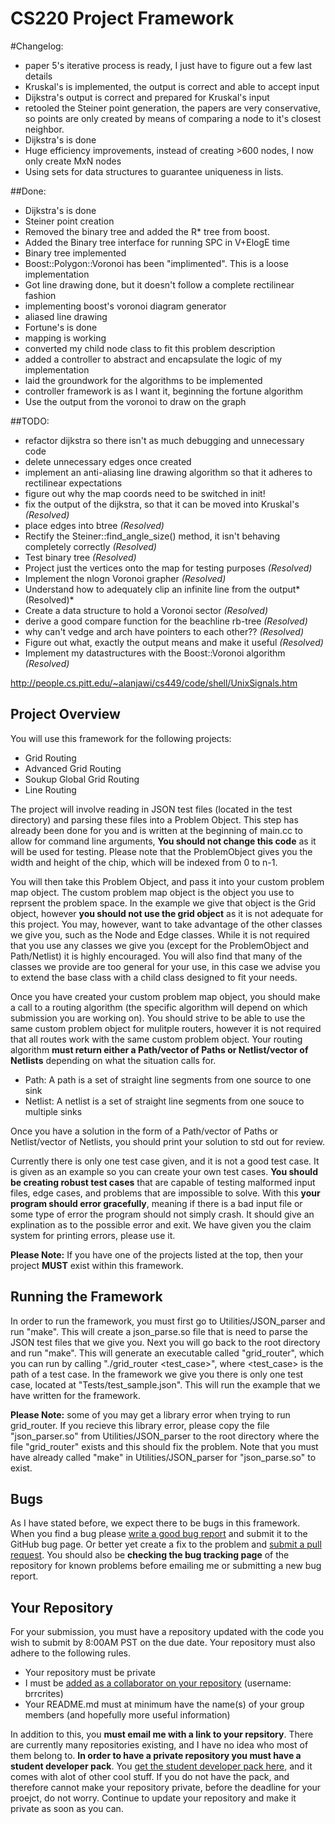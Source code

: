 CS220 Project Framework
===============
#Changelog:
 
  - paper 5's iterative process is ready, I just have to figure out a few last details
  - Kruskal's is implemented, the output is correct and able to accept input
  - Dijkstra's output is correct and prepared for Kruskal's input
  - retooled the Steiner point generation, the papers are very conservative, so points are only created by means of comparing a node to it's closest neighbor.
  - Dijkstra's is done
  - Huge efficiency improvements, instead of creating >600 nodes, I now only create MxN nodes
  - Using sets for data structures to guarantee uniqueness in lists.
  
##Done:

 - Dijkstra's is done
 - Steiner point creation
 - Removed the binary tree and added the R* tree from boost.
 - Added the Binary tree interface for running SPC in V+ElogE time
 - Binary tree implemented
 - Boost::Polygon::Voronoi has been "implimented".  This is a loose implementation
 - Got line drawing done, but it doesn't follow a complete rectilinear fashion
 - implementing boost's voronoi diagram generator
 - aliased line drawing
 - Fortune's is done
 - mapping is working
 - converted my child node class to fit this problem description
 - added a controller to abstract and encapsulate the logic of my implementation
 - laid the groundwork for the algorithms to be implemented
 - controller framework is as I want it, beginning the fortune algorithm
 - Use the output from the voronoi to draw on the graph

##TODO:
 
 - refactor dijkstra so there isn't as much debugging and unnecessary code
 - delete unnecessary edges once created
 - implement an anti-aliasing line drawing algorithm so that it adheres to rectilinear expectations
 - figure out why the map coords need to be switched in init!
 - fix the output of the dijkstra, so that it can be moved into Kruskal's *(Resolved)*
 - place edges into btree *(Resolved)*
 - Rectify the Steiner::find_angle_size() method, it isn't behaving completely correctly *(Resolved)*
 - Test binary tree *(Resolved)*
 - Project just the vertices onto the map for testing purposes *(Resolved)*
 - Implement the nlogn Voronoi grapher *(Resolved)*
 - Understand how to adequately clip an infinite line from the output*(Resolved)*
 - Create a data structure to hold a Voronoi sector *(Resolved)*
 - derive a good compare function for the beachline rb-tree *(Resolved)*
 - why can't vedge and arch have pointers to each other?? *(Resolved)*
 - Figure out what, exactly the output means and make it useful *(Resolved)*
 - Implement my datastructures with the Boost::Voronoi algorithm *(Resolved)*
 
http://people.cs.pitt.edu/~alanjawi/cs449/code/shell/UnixSignals.htm 
 
## Project Overview

You will use this framework for the following projects:

- Grid Routing
- Advanced Grid Routing
- Soukup Global Grid Routing
- Line Routing

The project will involve reading in JSON test files (located in the test directory) and parsing these files into a Problem Object. This step has already been done for you and is written at the beginning of main.cc to allow for command line arguments, **You should not change this code** as it will be used for testing. Please note that the ProblemObject gives you the width and height of the chip, which will be indexed from 0 to n-1.

You will then take this Problem Object, and pass it into your custom problem map object. The custom problem map object is the object you use to reprsent the problem space. In the example we give that object is the Grid object, however **you should not use the grid object** as it is not adequate for this project. You may, however, want to take advantage of the other classes we give you, such as the Node and Edge classes. While it is not required that you use any classes we give you (except for the ProblemObject and Path/Netlist) it is highly encouraged. You will also find that many of the classes we provide are too general for your use, in this case we advise you to extend the base class with a child class designed to fit your needs.

Once you have created your custom problem map object, you should make a call to a routing algorithm (the specific algorithm will depend on which submission you are working on). You should strive to be able to use the same custom problem object for mulitple routers, however it is not required that all routes work with the same custom problem object. Your routing algorithm **must return either a Path/vector of Paths or Netlist/vector of Netlists** depending on what the situation calls for.

- Path: A path is a set of straight line segments from one source to one sink
- Netlist: A netlist is a set of straight line segments from one souce to multiple sinks

Once you have a solution in the form of a Path/vector of Paths or Netlist/vector of Netlists, you should print your solution to std out for review.

Currently there is only one test case given, and it is not a good test case. It is given as an example so you can create your own test cases. **You should be creating robust test cases** that are capable of testing malformed input files, edge cases, and problems that are impossible to solve. With this **your program should error gracefully**, meaning if there is a bad input file or some type of error the program should not simply crash. It should give an explination as to the possible error and exit. We have given you the claim system for printing errors, please use it.

**Please Note:** If you have one of the projects listed at the top, then your project **MUST** exist within this framework.

## Running the Framework

In order to run the framework, you must first go to Utilities/JSON_parser and run "make". This will create a json_parse.so file that is need to parse the JSON test files that we give you. Next you will go back to the root directory and run "make". This will generate an executable called "grid_router", which you can run by calling "./grid_router <test_case>", where <test_case> is the path of a test case. In the framework we give you there is only one test case, located at "Tests/test_sample.json". This will run the example that we have written for the framework.

**Please Note:** some of you may get a library error when trying to run grid_router. If you recieve this library error, please copy the file "json_parser.so" from Utilities/JSON_parser to the root directory where the file "grid_router" exists and this should fix the problem. Note that you must have already called "make" in Utilities/JSON_parser for "json_parse.so" to exist.

## Bugs

As I have stated before, we expect there to be bugs in this framework. When you find a bug please [write a good bug report](http://www.chiark.greenend.org.uk/~sgtatham/bugs.html) and submit it to the GitHub bug page. Or better yet create a fix to the problem and [submit a pull request](https://help.github.com/articles/using-pull-requests/). You should also be **checking the bug tracking page** of the repository for known problems before emailing me or submitting a new bug report.

## Your Repository

For your submission, you must have a repository updated with the code you wish to submit by 8:00AM PST on the due date. Your repository must also adhere to the following rules.

- Your repository must be private
- I must be [added as a collaborator on your repository](https://help.github.com/articles/adding-collaborators-to-a-personal-repository/) (username: brrcrites)
- Your README.md must at minimum have the name(s) of your group members (and hopefully more useful information)

In addition to this, you **must email me with a link to your repsitory**. There are currently many repositories existing, and I have no idea who most of them belong to. **In order to have a private repository you must have a student developer pack**. You [get the student developer pack here](https://education.github.com/pack), and it comes with alot of other cool stuff. If you do not have the pack, and therefore cannot make your repository private, before the deadline for your proejct, do not worry. Continue to update your repository and make it private as soon as you can.

